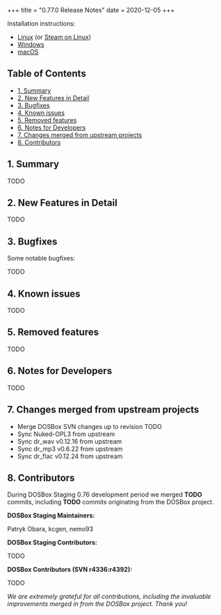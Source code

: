 +++
title = "0.77.0 Release Notes"
date = 2020-12-05
+++

Installation instructions:

- [Linux](/downloads/linux/) (or [Steam on Linux](/downloads/linux#steam))
- [Windows](/downloads/windows/)
- [macOS](/downloads/macos/)


## Table of Contents

- [1. Summary](#1-summary)
- [2. New Features in Detail](#2-new-features-in-detail)
- [3. Bugfixes](#3-bugfixes)
- [4. Known issues](#4-known-issues)
- [5. Removed features](#5-removed-features)
- [6. Notes for Developers](#7-notes-for-developers)
- [7. Changes merged from upstream projects](#8-changes-merged-from-upstream-projects)
- [8. Contributors](#9-contributors)


## 1. Summary

TODO


## 2. New Features in Detail

TODO


## 3. Bugfixes

Some notable bugfixes:

TODO


## 4. Known issues

TODO


## 5. Removed features

TODO


## 6. Notes for Developers

TODO


## 7. Changes merged from upstream projects

- Merge DOSBox SVN changes up to revision TODO
- Sync Nuked-OPL3 from upstream
- Sync dr_wav v0.12.16 from upstream
- Sync dr_mp3 v0.6.22 from upstream
- Sync dr_flac v0.12.24 from upstream


## 8. Contributors

During DOSBox Staging 0.76 development period we merged **TODO** commits,
including **TODO** commits originating from the DOSBox project.

**DOSBox Staging Maintainers:**

Patryk Obara, kcgen, nemo93

**DOSBox Staging Contributors:**

TODO

**DOSBox Contributors (SVN r4336:r4392):**

TODO

*We are extremely grateful for all contributions, including the invaluable
improvements merged in from the DOSBox project. Thank you!*
